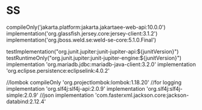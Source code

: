 # SS

  compileOnly('jakarta.platform:jakarta.jakartaee-web-api:10.0.0')
  implementation('org.glassfish.jersey.core:jersey-client:3.1.2')
  implementation('org.jboss.weld.se:weld-se-core:5.1.0.Final')

  testImplementation("org.junit.jupiter:junit-jupiter-api:${junitVersion}")
  testRuntimeOnly("org.junit.jupiter:junit-jupiter-engine:${junitVersion}")
  implementation 'org.mariadb.jdbc:mariadb-java-client:3.2.0'
  implementation 'org.eclipse.persistence:eclipselink:4.0.2'

  //lombok
  compileOnly 'org.projectlombok:lombok:1.18.20'
  //for logging
  implementation 'org.slf4j:slf4j-api:2.0.9'
  implementation 'org.slf4j:slf4j-simple:2.0.9'
  //json
    implementation 'com.fasterxml.jackson.core:jackson-databind:2.12.4'

